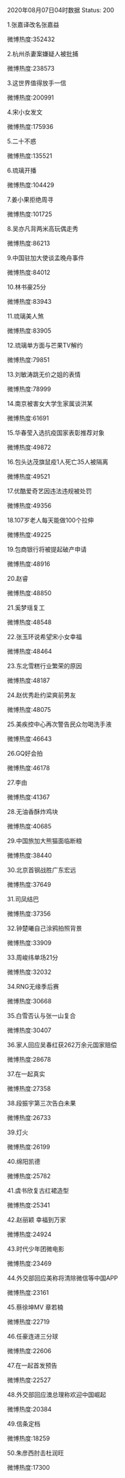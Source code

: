 2020年08月07日04时数据
Status: 200

1.张嘉译改名张嘉益

微博热度:352432

2.杭州杀妻案嫌疑人被批捕

微博热度:238573

3.这世界值得放手一信

微博热度:200991

4.宋小女发文

微博热度:175936

5.二十不惑

微博热度:135521

6.琉璃开播

微博热度:104429

7.姜小果拒绝周寻

微博热度:101725

8.吴亦凡背两米高玩偶走秀

微博热度:86213

9.中国驻加大使谈孟晚舟事件

微博热度:84012

10.林书豪25分

微博热度:83943

11.琉璃美人煞

微博热度:83905

12.琉璃单方面与芒果TV解约

微博热度:79851

13.刘敏涛跳无价之姐的表情

微博热度:78999

14.南京被害女大学生家属谈洪某

微博热度:61691

15.华春莹入选抗疫国家表彰推荐对象

微博热度:49872

16.包头达茂旗鼠疫1人死亡35人被隔离

微博热度:49521

17.优酷爱奇艺因违法违规被处罚

微博热度:49356

18.107岁老人每天能做100个拉伸

微博热度:49225

19.包商银行将被提起破产申请

微博热度:48916

20.赵睿

微博热度:48850

21.奚梦瑶复工

微博热度:48548

22.张玉环说希望宋小女幸福

微博热度:48464

23.东北雪糕行业繁荣的原因

微博热度:48187

24.赵优秀赴约梁爽前男友

微博热度:48075

25.美疾控中心再次警告民众勿喝洗手液

微博热度:46643

26.GQ好会拍

微博热度:46178

27.李由

微博热度:41367

28.无油香酥炸鸡块

微博热度:40685

29.中国旅加大熊猫面临断粮

微博热度:38440

30.北京首钢战胜广东宏远

微博热度:37649

31.司凤结巴

微博热度:37356

32.钟楚曦自己涂鸦拍照背景

微博热度:33909

33.周峻纬单场21分

微博热度:32032

34.RNG无缘季后赛

微博热度:30668

35.白雪否认与张一山复合

微博热度:30407

36.家人回应吴春红获262万余元国家赔偿

微博热度:28678

37.在一起真实

微博热度:27358

38.段振宇第三次告白未果

微博热度:26733

39.灯火

微博热度:26199

40.绵阳凯德

微博热度:25782

41.虞书欣复古红裙造型

微博热度:25341

42.赵丽颖 幸福到万家

微博热度:24924

43.时代少年团微电影

微博热度:23469

44.外交部回应美称将清除微信等中国APP

微博热度:23161

45.蔡徐坤MV 章若楠

微博热度:22719

46.任豪连进三分球

微博热度:22606

47.在一起首发预告

微博热度:22527

48.外交部回应澳总理称欢迎中国崛起

微博热度:20384

49.信条定档

微博热度:18259

50.朱彦西肘击杜润旺

微博热度:17300

